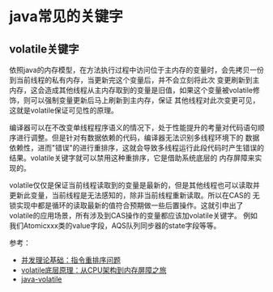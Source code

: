 # java常见的关键字
## volatile关键字
依照java的内存模型，在方法执行过程中访问位于主内存的变量时，会先拷贝一份到当前线程的私有内存，当更新完这个变量后，并不会立刻将此次
变更刷新到主内存，这会造成其他线程从主内存取到的变量是旧值，如果这个变量被volatile修饰，则可以强制变量更新后马上刷新到主内存，保证
其他线程对此次变更可见，这就是volatile保证可见性的原理。

编译器可以在不改变单线程程序语义的情况下，处于性能提升的考量对代码语句顺序进行调整。但是针对有数据依赖的代码，编译器无法识别多线程环境下的
数据依赖性，进而"错误"的进行重排序，这就会导致多线程运行此段代码时产生错误的结果。volatile关键字就可以禁用这种重排序，它是借助系统底层的
内存屏障来实现的。

volatile仅仅是保证当前线程读取到的变量是最新的，但是其他线程也可以读取并更新此变量，当前线程是无法感知的，除非当前线程重新读取。所以在CAS的
无锁实现中都是循环的读取最新的值符合预期做一些后置操作。这就引申出了volatile的应用场景，所有涉及到CAS操作的变量都应该加volatile关键字。
例如我们Atomicxxx类的value字段，AQS队列同步器的state字段等等。

参考：
- [并发理论基础：指令重排序问题](https://zhuanlan.zhihu.com/p/298448987)
- [volatile底层原理：从CPU架构到内存屏障之旅](https://juejin.cn/post/7070091066044579876)
- [java-volatile](https://chercher.tech/java-programming/java-volatile)